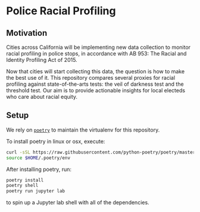 # Police Racial Profiling

## Motivation

Cities across California will be implementing new data collection to monitor racial profiling in police stops, in accordance with AB 953: The Racial and Identity Profiling Act of 2015.

Now that cities will start collecting this data, the question is how to make the best use of it. This repository compares several proxies for racial profiling against state-of-the-arts tests: the veil of darkness test and the threshold test. Our aim is to provide actionable insights for local electeds who care about racial equity.

## Setup

We rely on [`poetry`](https://python-poetry.org/) to maintain the virtualenv for this repository. 

To install poetry in linux or osx, execute:
```sh
curl -sSL https://raw.githubusercontent.com/python-poetry/poetry/master/get-poetry.py | python -
source $HOME/.poetry/env
```

After installing poetry, run:
```sh
poetry install
poetry shell
poetry run jupyter lab
```
to spin up a Jupyter lab shell with all of the dependencies.
